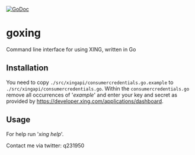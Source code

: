 [![GoDoc](https://godoc.org/github.com/q231950/goxing?status.svg)](https://godoc.org/github.com/q231950/goxing)

# goxing
Command line interface for using XING, written in Go

## Installation
You need to copy ```./src/xingapi/consumercredentials.go.example``` to ```./src/xingapi/consumercredentials.go```. Within the `consumercredentials.go` remove all occurrences of '_example_' and enter your key and secret as provided by https://developer.xing.com/applications/dashboard.

## Usage
For help run '_xing help_'.




Contact me via twitter: q231950

